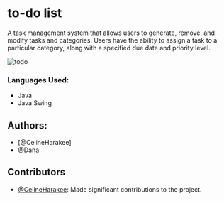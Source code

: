 # to-do list
A task management system that allows users to generate, remove, and modify tasks and categories. Users have the ability to assign a task to a particular category, along with a specified due date and priority level.
<br>

![todo](https://github.com/CelineHarakee/to-do-list/assets/126262323/8174b66c-7559-4251-8c93-afbc6427682e)

### Languages Used:
- Java
- Java Swing 

## Authors:
- [@CelineHarakee]
- @Dana
## Contributors

- [@CelineHarakee](https://github.com/CelineHarakee): Made significant contributions to the project.
